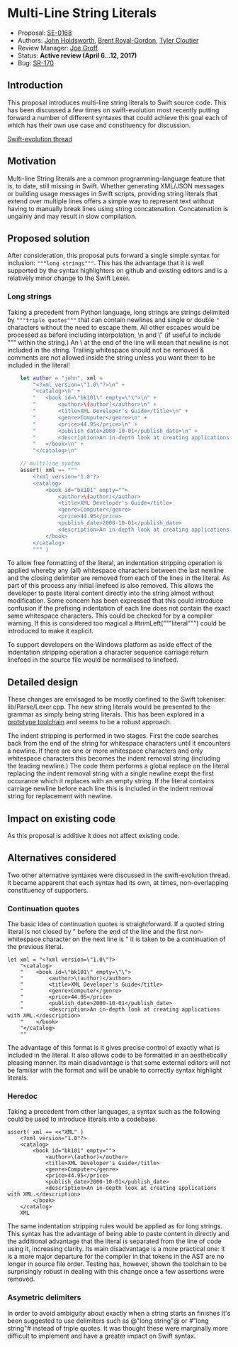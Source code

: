 # Multi-Line String Literals

* Proposal: [SE-0168](0168-multi-line-string-literals.md)
* Authors: [John Holdsworth](https://github.com/johnno1962), [Brent Royal-Gordon](https://github.com/brentdax), [Tyler Cloutier](https://github.com/TheArtOfEngineering)
* Review Manager: [Joe Groff](https://github.com/jckarter)
* Status: **Active review (April 6...12, 2017)**
* Bug: [SR-170](https://bugs.swift.org/browse/SR-170)

## Introduction

This proposal introduces multi-line string literals to Swift source code.
This has been discussed a few times on swift-evolution most recently
putting forward a number of different syntaxes that could achieve this goal
each of which has their own use case and constituency for discussion.

[Swift-evolution thread](https://lists.swift.org/pipermail/swift-evolution/Week-of-Mon-20151207/001565.html)

## Motivation

Multi-line String literals are a common programming-language feature that is, to date, still missing in
Swift. Whether generating XML/JSON messages or building usage messages in Swift scripts, providing string
literals that extend over multiple lines offers a simple way to represent text without having to manually
break lines using string concatenation. Concatenation is ungainly and may result in slow compilation.

## Proposed solution

After consideration, this proposal puts forward a single simple syntax for inclusion: `"""long strings"""`.
This has the advantage that it is well supported by the syntax highlighters on github and existing editors
and is a relatively minor change to the Swift Lexer.

### Long strings

Taking a precedent from Python language, long strings are strings delimited by `"""triple quotes"""`
that can contain newlines and single or double `"` characters without the need to escape them.
All other escapes would be processed as before including interpolation, \n and \\" (if useful to
include """ within the string.) An \ at the end of the line will mean that newline is not 
included in the string. Trailing whitespace should not be removed & comments are not allowed
inside the string unless you want them to be included in the literal!

```Swift
    let author = "john", xml =
        "<?xml version=\"1.0\"?>\n" +
        "<catalog>\n" +
        "   <book id=\"bk101\" empty=\"\">\n" +
        "       <author>\(author)</author>\n" +
        "       <title>XML Developer's Guide</title>\n" +
        "       <genre>Computer</genre>\n" +
        "       <price>44.95</price>\n" +
        "       <publish_date>2000-10-01</publish_date>\n" +
        "       <description>An in-depth look at creating applications with XML.</description>\n" +
        "   </book>\n" +
        "</catalog>\n"

    // multiline syntax
    assert( xml == """
        <?xml version="1.0"?>
        <catalog>
            <book id="bk101" empty="">
                <author>\(author)</author>
                <title>XML Developer's Guide</title>
                <genre>Computer</genre>
                <price>44.95</price>
                <publish_date>2000-10-01</publish_date>
                <description>An in-depth look at creating applications with XML.</description>
            </book>
        </catalog>
        """ )
```

To allow free formatting of the literal, an indentation stripping operation is applied whereby any (all) 
whitespace characters between the last newline and the closing delimiter are removed from each of the
lines in the literal. As part of this process any initial linefeed is also removed. This allows the
developer to paste literal content directly into the string almost without modification. Some concern
has been expressed that this could introduce confusion if the prefixing indentation of each line does
not contain the exact same whitespace characters. This could be checked for by a compiler warning.
If this is considered too magical a #trimLeft("""literal""") could be introduced to make it explicit.

To support developers on the Windows platform as aside effect of the indentation stripping operation
a character sequence carriage return linefeed in the source file would be normalised to linefeed.

## Detailed design

These changes are envisaged to be mostly confined to the Swift tokeniser: lib/Parse/Lexer.cpp.
The new string literals would be presented to the grammar as simply being string literals.
This has been explored in a [prototype toolchain](http://johnholdsworth.com/swift-LOCAL-2017-04-09-a-osx.tar.gz)
and seems to be a robust approach.

The indent stripping is performed in two stages. First the code searches back from the end of the string
for whitespace characters until it encounters a newline. If there are one or more whitespace characters
and only whitespace characters this becomes the indent removal string (including the leading newline.)
The code them performs a global replace on the literal replacing the indent removal string with a
single newline exept the first occurance which it replaces with an empty string. If the literal contains 
carriage newline before each line this is included in the indent removal string for replacement with newline.

## Impact on existing code

As this proposal is additive it does not affect existing code.

## Alternatives considered

Two other alternative syntaxes were discussed in the swift-evolution thread.
It became apparent that each syntax had its own, at times, non-overlapping
constituency of supporters.

### Continuation quotes

The basic idea of continuation quotes is straightforward. If a quoted string literal is not closed by "
before the end of the line and the first non-whitespace character on the next line is " it is taken to
be a continuation of the previous literal.

    let xml = "<?xml version=\"1.0\"?>
        "<catalog>
        "    <book id=\"bk101\" empty=\"\">
        "        <author>\(author)</author>
        "        <title>XML Developer's Guide</title>
        "        <genre>Computer</genre>
        "        <price>44.95</price>
        "        <publish_date>2000-10-01</publish_date>
        "        <description>An in-depth look at creating applications with XML.</description>
        "    </book>
        "</catalog>
        ""

The advantage of this format is it gives precise control of exactly what is included in the literal. It also
allows code to be formatted in an aesthetically pleasing manner. Its main disadvantage is that some external 
editors will not be familiar with the format and will be unable to correctly syntax highlight literals.

### Heredoc

Taking a precedent from other languages, a syntax such as the following could be used to introduce
literals into a codebase. 

    assert( xml == <<"XML" )
        <?xml version="1.0"?>
        <catalog>
            <book id="bk101" empty="">
                <author>\(author)</author>
                <title>XML Developer's Guide</title>
                <genre>Computer</genre>
                <price>44.95</price>
                <publish_date>2000-10-01</publish_date>
                <description>An in-depth look at creating applications with XML.</description>
            </book>
        </catalog>
        XML

The same indentation stripping rules would be applied as for long strings. This syntax has the 
advantage of being able to paste content in directly and the additional advantage that the
literal is separated from the line of code using it, increasing clarity. Its main disadvantage
is a more practical one: it is a more major departure for the compiler in that tokens
in the AST are no longer in source file order. Testing has, however, shown the toolchain
to be surprisingly robust in dealing with this change once a few assertions were removed.

### Asymetric delimiters

In order to avoid ambiguity about exactly when a string starts an finishes It's been suggested
to use delimiters such as @"long string"@ or #"long string"# instead of triple quotes. It was
thought these were marginally more difficult to implement and have a greater impact on Swift syntax.
